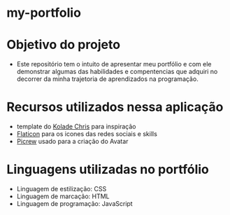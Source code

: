 # my-portfolio

# Objetivo do projeto

   * Este repositório tem o intuito de apresentar meu portfólio e com ele demonstrar algumas das habilidades e compentencias que adquiri no decorrer da minha trajetoria de aprendizados na programação.

# Recursos utilizados nessa aplicação
  *  template do [Kolade Chris](https://github.com/Ksound22) para inspiração
  * [Flaticon](https://www.flaticon.com/br/color-fill-icones) para os icones das redes sociais e skills
  * [Picrew](https://picrew.me/) usado para a criação do Avatar


# Linguagens utilizadas no portfólio
  * Linguagem de estilização: CSS
  * Linguagem de marcação: HTML
  * Linguagem de programação: JavaScript

